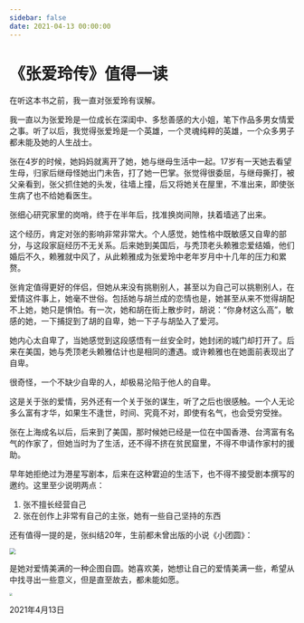 ```yaml
---
sidebar: false
date: 2021-04-13 00:00:00
---
```

# 《张爱玲传》值得一读

在听这本书之前，我一直对张爱玲有误解。

我一直以为张爱玲是一位成长在深闺中、多愁善感的大小姐，笔下作品多男女情爱之事。听了以后，我觉得张爱玲是一个英雄，一个灵魂纯粹的英雄，一个众多男子都未能及她的人生战士。

张在4岁的时候，她妈妈就离开了她，她与继母生活中一起。17岁有一天她去看望生母，归家后继母怪她出门未告，打了她一巴掌。张觉得很委屈，与继母撕打，被父亲看到，张父抓住她的头发，往墙上撞，后又将她关在屋里，不准出来，即使张生病了也不给她看医生。

张细心研究家里的岗哨，终于在半年后，找准换岗间隙，扶着墙逃了出来。

这个经历，肯定对张的影响非常非常大。个人感觉，她性格中既敏感又自卑的部分，与这段家庭经历不无关系。后来她到美国后，与秃顶老头赖雅恋爱结婚，他们婚后不久，赖雅就中风了，从此赖雅成为张爱玲中老年岁月中十几年的压力和累赘。

张肯定值得更好的伴侣，但她从来没有挑剔别人，甚至以为自己可以挑剔别人，在爱情这件事上，她毫不世俗。包括她与胡兰成的恋情也是，她甚至从来不觉得胡配不上她，她只是惧怕。有一次，她和胡在街上散步时，胡说：“你身材这么高”，敏感的她，一下捕捉到了胡的自卑，她一下子与胡坠入了爱河。

她内心太自卑了，当她感觉到这段感悟有一丝安全时，她封闭的城门却打开了。后来在美国，她与秃顶老头赖雅估计也是相同的遭遇。或许赖雅也在她面前表现出了自卑。

很奇怪，一个不缺少自卑的人，却极易沦陷于他人的自卑。

这是关于张的爱情，另外还有一个关于张的谋生，听了之后也很感触。一个人无论多么富有才华，如果生不逢世，时间、究竟不对，即使有名气，也会受穷受挫。

张在上海成名以后，后来到了美国，那时候她已经是一位在中国香港、台湾富有名气的作家了，但她当时为了生活，还不得不挤在贫民窟里，不得不申请作家村的援助。

早年她拒绝过为港星写剧本，后来在这种宭迫的生活下，也不得不接受剧本撰写的邀约。这里至少说明两点：

1. 张不擅长经营自己
2. 张在创作上非常有自己的主张，她有一些自己坚持的东西

还有值得一提的是，张纠结20年，生前都未曾出版的小说《小团圆》：

<img src="https://cdn.jsdelivr.net/gh/rixingyike/images/2021/2021041318441720210413184417.png" style="zoom: 67%;" />

是她对爱情美满的一种企图自圆。她喜欢美，她想让自己的爱情美满一些，希望从中找寻出一些意义，但是直至故去，都未能如愿。

<img src="https://cdn.jsdelivr.net/gh/rixingyike/images/2021/2021041318471669de29b9da6c70713238e276739497f.jpg" style="zoom: 33%;" />

2021年4月13日